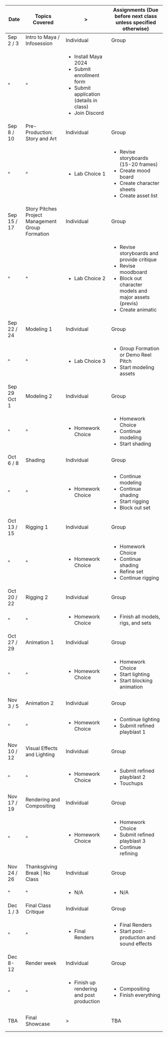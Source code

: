 | Date | Topics Covered | > | Assignments (Due before next class unless specified otherwise) |
| - | - | - | - |
| Sep 2 / 3 | Intro to Maya / Infosession | Individual | Group |
| ^ | ^ | <ul><li>Install Maya 2024</li><li>Submit enrollment form</li><li>Submit application (details in class)</li><li>Join Discord</li></ul> |  |
| Sep 8 / 10 | Pre-Production: Story and Art | Individual | Group |
| ^ | ^ | <ul><li>Lab Choice 1</li></ul> | <ul><li>Revise storyboards (15-20 frames)</li><li>Create mood board</li><li>Create character sheets</li><li>Create asset list</li></ul> |
| Sep 15 / 17 | Story Pitches<br>Project Management<br>Group Formation | Individual | Group |
| ^ | ^ | <ul><li>Lab Choice 2</li></ul> | <ul><li>Revise storyboards and provide critique</li><li>Revise moodboard</li><li>Block out character models and major assets (previs)</li><li>Create animatic</li></ul> |
| Sep 22 / 24 | Modeling 1 | Individual | Group |
| ^ | ^ | <ul><li>Lab Choice 3</li></ul> | <ul><li>Group Formation or Demo Reel Pitch</li><li>Start modeling assets</li></ul> |
| Sep 29<br>Oct 1 | Modeling 2 | Individual | Group |
| ^ | ^ | <ul><li>Homework Choice</li></ul> | <ul><li>Homework Choice</li><li>Continue modeling</li><li>Start shading</li></ul> |
| Oct 6 / 8 | Shading | Individual | Group |
| ^ | ^ | <ul><li>Homework Choice</li></ul> | <ul><li>Continue modeling</li><li>Continue shading</li><li>Start rigging</li><li>Block out set</li></ul> |
| Oct 13 / 15 | Rigging 1 | Individual | Group |
| ^ | ^ | <ul><li>Homework Choice</li></ul> | <ul><li>Homework Choice</li><li>Continue shading</li><li>Refine set</li><li>Continue rigging</li></ul> |
| Oct 20 / 22 | Rigging 2 | Individual | Group |
| ^ | ^ | <ul><li>Homework Choice</li></ul> | <ul><li>Finish all models, rigs, and sets</li></ul> |
| Oct 27 / 29 | Animation 1 | Individual | Group |
| ^ | ^ | <ul><li>Homework Choice</li></ul> | <ul><li>Homework Choice</li><li>Start lighting</li><li>Start blocking animation</li></ul> |
| Nov 3 / 5 | Animation 2 | Individual | Group |
| ^ | ^ | <ul><li>Homework Choice</li></ul> | <ul><li>Continue lighting</li><li>Submit refined playblast 1</li></ul> |
| Nov 10 / 12 | Visual Effects and Lighting | Individual | Group |
| ^ | ^ | <ul><li>Homework Choice</li></ul> | <ul><li>Submit refined playblast 2</li><li>Touchups</li></ul> |
| Nov 17 / 19 | Rendering and Compositing | Individual | Group |
| ^ | ^ | <ul><li>Homework Choice</li></ul> | <ul><li>Homework Choice</li><li>Submit refined playblast 3</li><li>Continue refining</li></ul> |
| Nov 24 / 26 | Thanksgiving Break \| No Class | Individual | Group |
| ^ | ^ | <ul><li>N/A</li></ul> | <ul><li>N/A</li></ul> |
| Dec 1 / 3 | Final Class Critique | Individual | Group |
| ^ | ^ | <ul><li>Final Renders</li></ul> | <ul><li>Final Renders</li><li>Start post-production and sound effects</li></ul> |
| Dec 8-12 | Render week | Individual | Group |
| ^ | ^ | <ul><li>Finish up rendering and post production</li></ul> | <ul><li>Compositing</li><li>Finish everything</li></ul> |
| TBA | Final Showcase | > | <br>TBA<br><br>